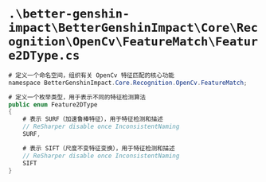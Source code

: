 # `.\better-genshin-impact\BetterGenshinImpact\Core\Recognition\OpenCv\FeatureMatch\Feature2DType.cs`

```cs
# 定义一个命名空间，组织有关 OpenCv 特征匹配的核心功能
﻿namespace BetterGenshinImpact.Core.Recognition.OpenCv.FeatureMatch;

# 定义一个枚举类型，用于表示不同的特征检测算法
public enum Feature2DType
{
    # 表示 SURF（加速鲁棒特征），用于特征检测和描述
    // ReSharper disable once InconsistentNaming
    SURF,

    # 表示 SIFT（尺度不变特征变换），用于特征检测和描述
    // ReSharper disable once InconsistentNaming
    SIFT
}
```
